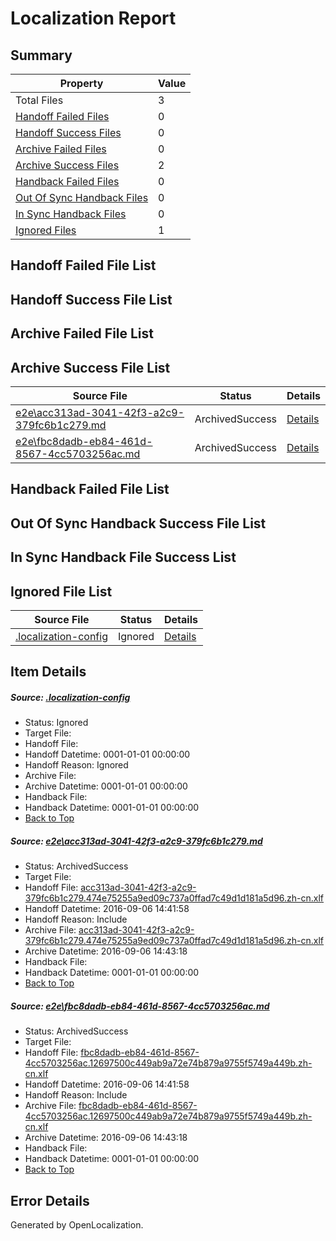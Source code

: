 # <a name='report-top'></a> Localization Report

## Summary
 Property | Value 
 -------- | ----- 
 Total Files | 3
[ Handoff Failed Files ](#handoff-failed-list)| 0
[ Handoff Success Files ](#handoff-success-list)| 0
[ Archive Failed Files ](#archive-failed-list)| 0
[ Archive Success Files ](#archive-success-list)| 2
[ Handback Failed Files ](#handback-failed-list)| 0
[ Out Of Sync Handback Files ](#outofsync-handback-success-list)| 0
[ In Sync Handback Files ](#insync-handback-success-list)| 0
[ Ignored Files ](#ignored-list)| 1

## <a name='handoff-failed-list'></a> Handoff Failed File List

## <a name='handoff-success-list'></a> Handoff Success File List

## <a name='archive-failed-list'></a> Archive Failed File List

## <a name='archive-success-list'></a> Archive Success File List
 Source File | Status | Details 
 ----------- | ------ | ------- 
 [e2e\acc313ad-3041-42f3-a2c9-379fc6b1c279.md](https://github.com/OpenLocalizationTestOrg/ol-test0/blob/294f76ef695056e3d76d821f00469bf201c1caaf/e2e/acc313ad-3041-42f3-a2c9-379fc6b1c279.md) | ArchivedSuccess | [Details](#8fc92142387f86351db23df2cd08524be9c485331)
 [e2e\fbc8dadb-eb84-461d-8567-4cc5703256ac.md](https://github.com/OpenLocalizationTestOrg/ol-test0/blob/294f76ef695056e3d76d821f00469bf201c1caaf/e2e/fbc8dadb-eb84-461d-8567-4cc5703256ac.md) | ArchivedSuccess | [Details](#8e7f37931d701f4ebeaccc9b265561654215dfb42)

## <a name='handback-failed-list'></a> Handback Failed File List

## <a name='outofsync-handback-success-list'></a> Out Of Sync Handback Success File List

## <a name='insync-handback-success-list'></a> In Sync Handback File Success List

## <a name='ignored-list'></a> Ignored File List
 Source File | Status | Details 
 ----------- | ------ | ------- 
 [.localization-config](https://github.com/OpenLocalizationTestOrg/ol-test0/blob/294f76ef695056e3d76d821f00469bf201c1caaf/.localization-config) | Ignored | [Details](#3d4f252ac210baf56311d7e97dcc2db10974dbd20)

## Item Details
##### <a name='3d4f252ac210baf56311d7e97dcc2db10974dbd20'></a> Source: [.localization-config](https://github.com/OpenLocalizationTestOrg/ol-test0/blob/294f76ef695056e3d76d821f00469bf201c1caaf/.localization-config)
* Status: Ignored
* Target File: 
* Handoff File: 
* Handoff Datetime: 0001-01-01 00:00:00
* Handoff Reason: Ignored
* Archive File: 
* Archive Datetime: 0001-01-01 00:00:00
* Handback File: 
* Handback Datetime: 0001-01-01 00:00:00
* [Back to Top](#report-top)

##### <a name='8fc92142387f86351db23df2cd08524be9c485331'></a> Source: [e2e\acc313ad-3041-42f3-a2c9-379fc6b1c279.md](https://github.com/OpenLocalizationTestOrg/ol-test0/blob/294f76ef695056e3d76d821f00469bf201c1caaf/e2e/acc313ad-3041-42f3-a2c9-379fc6b1c279.md)
* Status: ArchivedSuccess
* Target File: 
* Handoff File: [acc313ad-3041-42f3-a2c9-379fc6b1c279.474e75255a9ed09c737a0ffad7c49d1d181a5d96.zh-cn.xlf](https://github.com/OpenLocalizationTestOrg/ol-test0-handoff/blob/4c172594af746fdf8a0111df82d24dfea78f2062/ol-handoff/OpenLocalizationTestOrg/ol-test0-zhcn/ci/ht/acc313ad-3041-42f3-a2c9-379fc6b1c279.474e75255a9ed09c737a0ffad7c49d1d181a5d96.zh-cn.xlf)
* Handoff Datetime: 2016-09-06 14:41:58
* Handoff Reason: Include
* Archive File: [acc313ad-3041-42f3-a2c9-379fc6b1c279.474e75255a9ed09c737a0ffad7c49d1d181a5d96.zh-cn.xlf](https://github.com/OpenLocalizationTestOrg/ol-test0-handoff/blob/d41f4bb670d7646e95528a207f63b9f2a92901f3/ol-archive/OpenLocalizationTestOrg/ol-test0-zhcn/ci/ht/acc313ad-3041-42f3-a2c9-379fc6b1c279.474e75255a9ed09c737a0ffad7c49d1d181a5d96.zh-cn.xlf)
* Archive Datetime: 2016-09-06 14:43:18
* Handback File: 
* Handback Datetime: 0001-01-01 00:00:00
* [Back to Top](#report-top)

##### <a name='8e7f37931d701f4ebeaccc9b265561654215dfb42'></a> Source: [e2e\fbc8dadb-eb84-461d-8567-4cc5703256ac.md](https://github.com/OpenLocalizationTestOrg/ol-test0/blob/294f76ef695056e3d76d821f00469bf201c1caaf/e2e/fbc8dadb-eb84-461d-8567-4cc5703256ac.md)
* Status: ArchivedSuccess
* Target File: 
* Handoff File: [fbc8dadb-eb84-461d-8567-4cc5703256ac.12697500c449ab9a72e74b879a9755f5749a449b.zh-cn.xlf](https://github.com/OpenLocalizationTestOrg/ol-test0-handoff/blob/4c172594af746fdf8a0111df82d24dfea78f2062/ol-handoff/OpenLocalizationTestOrg/ol-test0-zhcn/ci/ht/fbc8dadb-eb84-461d-8567-4cc5703256ac.12697500c449ab9a72e74b879a9755f5749a449b.zh-cn.xlf)
* Handoff Datetime: 2016-09-06 14:41:58
* Handoff Reason: Include
* Archive File: [fbc8dadb-eb84-461d-8567-4cc5703256ac.12697500c449ab9a72e74b879a9755f5749a449b.zh-cn.xlf](https://github.com/OpenLocalizationTestOrg/ol-test0-handoff/blob/d41f4bb670d7646e95528a207f63b9f2a92901f3/ol-archive/OpenLocalizationTestOrg/ol-test0-zhcn/ci/ht/fbc8dadb-eb84-461d-8567-4cc5703256ac.12697500c449ab9a72e74b879a9755f5749a449b.zh-cn.xlf)
* Archive Datetime: 2016-09-06 14:43:18
* Handback File: 
* Handback Datetime: 0001-01-01 00:00:00
* [Back to Top](#report-top)


## Error Details

Generated by OpenLocalization.
